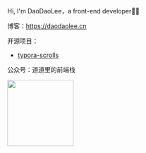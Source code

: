 Hi, I'm DaoDaoLee，a front-end developer👨‍💻

博客：https://daodaolee.cn

开源项目：
* [typora-scrolls](https://github.com/daodaolee/typora-scrolls)

公众号：道道里的前端栈

<img src="https://i.loli.net/2021/02/04/R6K7iwTcYjEfVke.jpg" width="150"/>

